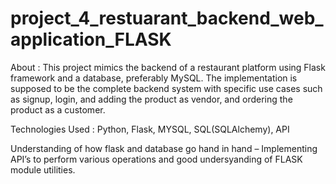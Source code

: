 # project_4_restuarant_backend_web_application_FLASK

About : This project mimics the backend of a restaurant platform using Flask
framework and a database, preferably MySQL. The implementation is supposed to
be the complete backend system with specific use cases such as signup, login, and
adding the product as vendor, and ordering the product as a customer.

Technologies Used : Python, Flask, MYSQL, SQL(SQLAlchemy), API

Understanding of how flask and database go hand in hand – Implementing API’s to
perform various operations and good undersyanding of FLASK module utilities.
